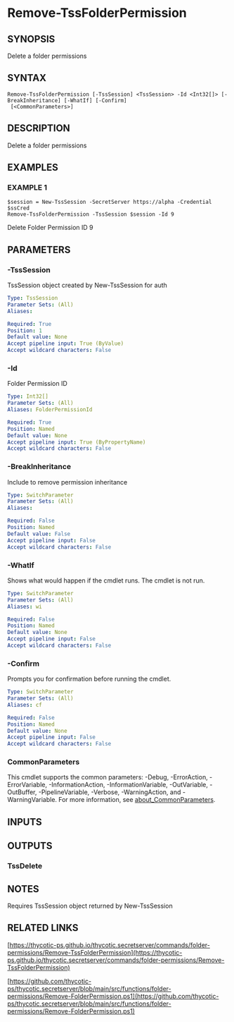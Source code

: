 # Remove-TssFolderPermission

## SYNOPSIS
Delete a folder permissions

## SYNTAX

```
Remove-TssFolderPermission [-TssSession] <TssSession> -Id <Int32[]> [-BreakInheritance] [-WhatIf] [-Confirm]
 [<CommonParameters>]
```

## DESCRIPTION
Delete a folder permissions

## EXAMPLES

### EXAMPLE 1
```
$session = New-TssSession -SecretServer https://alpha -Credential $ssCred
Remove-TssFolderPermission -TssSession $session -Id 9
```

Delete Folder Permission ID 9

## PARAMETERS

### -TssSession
TssSession object created by New-TssSession for auth

```yaml
Type: TssSession
Parameter Sets: (All)
Aliases:

Required: True
Position: 1
Default value: None
Accept pipeline input: True (ByValue)
Accept wildcard characters: False
```

### -Id
Folder Permission ID

```yaml
Type: Int32[]
Parameter Sets: (All)
Aliases: FolderPermissionId

Required: True
Position: Named
Default value: None
Accept pipeline input: True (ByPropertyName)
Accept wildcard characters: False
```

### -BreakInheritance
Include to remove permission inheritance

```yaml
Type: SwitchParameter
Parameter Sets: (All)
Aliases:

Required: False
Position: Named
Default value: False
Accept pipeline input: False
Accept wildcard characters: False
```

### -WhatIf
Shows what would happen if the cmdlet runs.
The cmdlet is not run.

```yaml
Type: SwitchParameter
Parameter Sets: (All)
Aliases: wi

Required: False
Position: Named
Default value: None
Accept pipeline input: False
Accept wildcard characters: False
```

### -Confirm
Prompts you for confirmation before running the cmdlet.

```yaml
Type: SwitchParameter
Parameter Sets: (All)
Aliases: cf

Required: False
Position: Named
Default value: None
Accept pipeline input: False
Accept wildcard characters: False
```

### CommonParameters
This cmdlet supports the common parameters: -Debug, -ErrorAction, -ErrorVariable, -InformationAction, -InformationVariable, -OutVariable, -OutBuffer, -PipelineVariable, -Verbose, -WarningAction, and -WarningVariable. For more information, see [about_CommonParameters](http://go.microsoft.com/fwlink/?LinkID=113216).

## INPUTS

## OUTPUTS

### TssDelete
## NOTES
Requires TssSession object returned by New-TssSession

## RELATED LINKS

[https://thycotic-ps.github.io/thycotic.secretserver/commands/folder-permissions/Remove-TssFolderPermission](https://thycotic-ps.github.io/thycotic.secretserver/commands/folder-permissions/Remove-TssFolderPermission)

[https://github.com/thycotic-ps/thycotic.secretserver/blob/main/src/functions/folder-permissions/Remove-FolderPermission.ps1](https://github.com/thycotic-ps/thycotic.secretserver/blob/main/src/functions/folder-permissions/Remove-FolderPermission.ps1)

